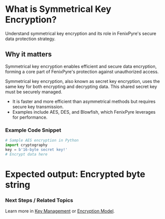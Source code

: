# What is Symmetrical Key Encryption?

Understand symmetrical key encryption and its role in FenixPyre's secure data protection strategy.


## Why it matters
Symmetrical key encryption enables efficient and secure data encryption, forming a core part of FenixPyre's protection against unauthorized access.

Symmetrical key encryption, also known as secret key encryption, uses the same key for both encrypting and decrypting data. This shared secret key must be securely managed.

- It is faster and more efficient than asymmetrical methods but requires secure key transmission.
- Examples include AES, DES, and Blowfish, which FenixPyre leverages for performance.

### Example Code Snippet
```python
# Sample AES encryption in Python
import cryptography
key = b'16-byte secret key!'
# Encrypt data here
```
# Expected output: Encrypted byte string

### Next Steps / Related Topics
Learn more in [Key Management](/02-core-concepts/key-mgmt.md) or [Encryption Model](/02-core-concepts/encryption-model.md).
